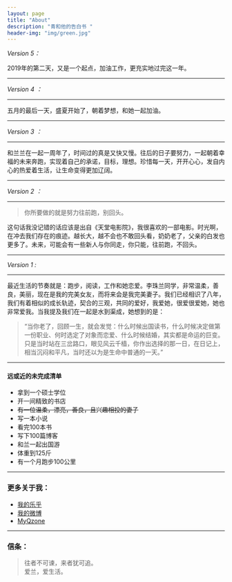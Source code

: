 ```yaml
---
layout: page
title: "About"
description: "青和他的告白书 "
header-img: "img/green.jpg"
---
```


*Version 5：* 

2019年的第二天，又是一个起点，加油工作，更充实地过完这一年。

---
*Version 4 ：* 

---

五月的最后一天，盛夏开始了，朝着梦想，和她一起加油。

---
*Version 3 ：* 

---

和兰兰在一起一周年了，时间过的真是又快又慢。往后的日子要努力，一起朝着幸福的未来奔跑，实现着自己的承诺，目标，理想。珍惜每一天，开开心心，发自内心的热爱着生活，让生命变得更加辽阔。

---

*Version 2 ：* 

---

> 你所要做的就是努力往前跑，别回头。 

这句话我没记错的话应该是出自《天堂电影院》，我很喜欢的一部电影。时光啊，在冲去我们存在的痕迹。越长大，越不会也不敢回头看，奶奶老了，父亲的白发也更多了。未来，可能会有一些新人与你同走，你只能，往前跑，不回头。

---

*Version 1 :* 
  
 ---
 
最近生活的节奏就是：跑步，阅读，工作和她恋爱。李珠兰同学，非常温柔，善良，美丽，现在是我的完美女友，而将来会是我完美妻子。我们已经相识了八年，我们有着相似的成长轨迹，契合的三观，共同的爱好，我爱她，很爱很爱她，她也非常爱我。当我提及我们在一起是水到渠成，她想到的是：

> “当你老了，回顾一生，就会发觉：什么时候出国读书，什么时候决定做第一份职业、何时选定了对象而恋爱、什么时候结婚，其实都是命运的巨变。只是当时站在三岔路口，眼见风云千樯，你作出选择的那一日，在日记上，相当沉闷和平凡，当时还以为是生命中普通的一天。”

---

#### 远或近的未完成清单

- 拿到一个硕士学位
- 开一间精致的书店
- ~~有一位温柔，漂亮，善良，且兴趣相投的妻子~~
- 写一本小说
- 看完100本书
- 写下100篇博客
- 和兰一起出国游
- 体重到125斤
- 有一个月跑步100公里

---

### 更多关于我：


- [我的乐乎](http://iloveulan.lofter.com//)
- [我的微博](http://weibo.com/iwangu)
- [MyQzone](http://user.qzone.qq.com/919094850//)

---

### 信条：


> 往者不可谏，来者犹可追。  
爱兰，爱生活。









